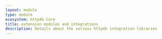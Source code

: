 ```yaml
---
layout: module
type: module
ecosystem: http4k Core
title: extension modules and integrations
description: Details about the various http4k integration libraries
---
```

